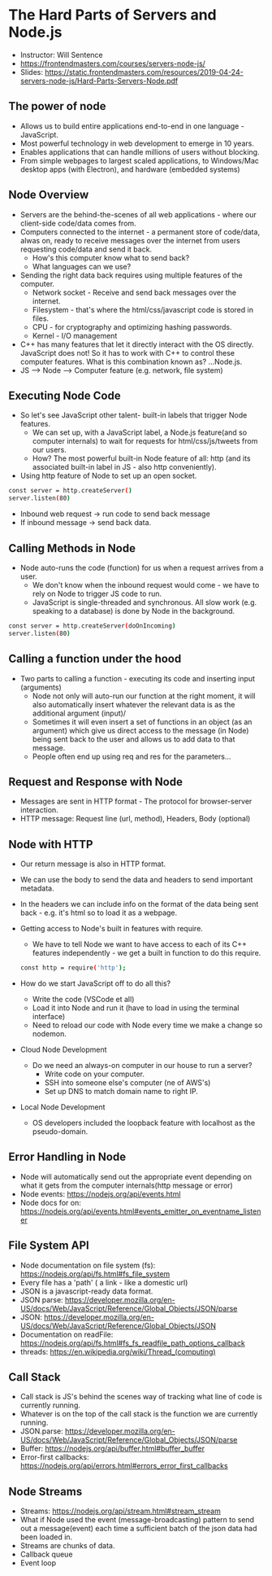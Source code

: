 # The Hard Parts of Servers and Node.js

* Instructor: Will Sentence
* <https://frontendmasters.com/courses/servers-node-js/>
* Slides: <https://static.frontendmasters.com/resources/2019-04-24-servers-node-js/Hard-Parts-Servers-Node.pdf>

## The power of node

* Allows us to build entire applications end-to-end in one language - JavaScript.
* Most powerful technology in web development to emerge in 10 years.
* Enables applications that can handle millions of users without blocking.
* From simple webpages to largest scaled applications, to Windows/Mac desktop apps (with Electron), and hardware (embedded systems)

## Node Overview

* Servers are the behind-the-scenes of all web applications - where our client-side code/data comes from.
* Computers connected to the internet - a permanent store of code/data, alwas on, ready to receive messages over the internet from users requesting code/data and send it back.
  * How's this computer know what to send back?
  * What languages can we use?
* Sending the right data back requires using multiple features of the computer.
  * Network socket - Receive and send back messages over the internet.
  * Filesystem - that's where the html/css/javascript code is stored in files.
  * CPU - for cryptography and optimizing hashing passwords.
  * Kernel - I/O management
* C++ has many features that let it directly interact with the OS directly. JavaScript does not! So it has to work with C++ to control these computer features. What is this combination known as? ...Node.js.
* JS --> Node --> Computer feature (e.g. network, file system)

## Executing Node Code

* So let's see JavaScript other talent- built-in labels that trigger Node features.
  * We can set up, with a JavaScript label, a Node.js feature(and so computer internals) to wait for requests for html/css/js/tweets from our users.
  * How? The most powerful built-in Node feature of all: http (and its associated built-in label in JS - also http conveniently).
* Using http feature of Node to set up an open socket.

```bash
const server = http.createServer()
server.listen(80)
```

* Inbound web request -> run code to send back message
* If inbound message -> send back data.

## Calling Methods in Node

* Node auto-runs the code (function) for us when a request arrives from a user.
  * We don't know when the inbound request would come - we have to rely on Node to trigger JS code to run.
  * JavaScript is single-threaded and synchronous. All slow work (e.g. speaking to a database) is done by Node in the background.

```bash
const server = http.createServer(doOnIncoming)
server.listen(80)
```

## Calling a function under the hood

* Two parts to calling a function - executing its code and inserting input (arguments)
  * Node not only will auto-run our function at the right moment, it will also automatically insert whatever the relevant data is as the additional argument (input)/
  * Sometimes it will even insert a set of functions in an object (as an argument) which give us direct access to the message (in Node) being sent back to the user and allows us to add data to that message.
  * People often end up using req and res for the parameters...

## Request and Response with Node

* Messages are sent in HTTP format - The protocol for browser-server interaction.
* HTTP message: Request line (url, method), Headers, Body (optional)

## Node with HTTP

* Our return message is also in HTTP format.
* We can use the body to send the data and headers to send important metadata.
* In the headers we can include info on the format of the data being sent back - e.g. it's html so to load it as a webpage.
* Getting access to Node's built in features with require.
  * We have to tell Node we want to have access to each of its C++ features independently - we get a built in function to do this require.

  ```bash
  const http = require('http');
  ```

* How do we start JavaScript off to do all this?
  * Write the code (VSCode et all)
  * Load it into Node and run it (have to load in using the terminal interface)
  * Need to reload our code with Node every time we make a change so nodemon.
* Cloud Node Development
  * Do we need an always-on computer in our house to run a server?
    * Write code on your computer.
    * SSH into someone else's computer (ne of AWS's)
    * Set up DNS to match domain name to right IP.
* Local Node Development
  * OS developers included the loopback feature with localhost as the pseudo-domain.

## Error Handling in Node

* Node will automatically send out the appropriate event depending on what it gets from the computer internals(http message or error)
* Node events: <https://nodejs.org/api/events.html>
* Node docs for on: <https://nodejs.org/api/events.html#events_emitter_on_eventname_listener>

## File System API

* Node documentation on file system (fs): <https://nodejs.org/api/fs.html#fs_file_system>
* Every file has a 'path' ( a link - like a domestic url)
* JSON is a javascript-ready data format.
* JSON parse: <https://developer.mozilla.org/en-US/docs/Web/JavaScript/Reference/Global_Objects/JSON/parse>
* JSON: <https://developer.mozilla.org/en-US/docs/Web/JavaScript/Reference/Global_Objects/JSON>
* Documentation on readFile: <https://nodejs.org/api/fs.html#fs_fs_readfile_path_options_callback>
* threads: <https://en.wikipedia.org/wiki/Thread_(computing)>

## Call Stack

* Call stack is JS's behind the scenes way of tracking what line of code is currently running.
* Whatever is on the top of the call stack is the function we are currently running.
* JSON.parse: <https://developer.mozilla.org/en-US/docs/Web/JavaScript/Reference/Global_Objects/JSON/parse>
* Buffer: <https://nodejs.org/api/buffer.html#buffer_buffer>
* Error-first callbacks: <https://nodejs.org/api/errors.html#errors_error_first_callbacks>

## Node Streams

* Streams: <https://nodejs.org/api/stream.html#stream_stream>
* What if Node used the event (message-broadcasting) pattern to send out a message(event) each time a sufficient batch of the json data had been loaded in.
* Streams are chunks of data.
* Callback queue
* Event loop